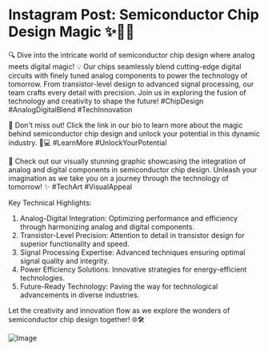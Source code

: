 # Instagram Post: Semiconductor Chip Design Magic ✨🔬🚀

🔍 Dive into the intricate world of semiconductor chip design where analog meets digital magic! 💡 Our chips seamlessly blend cutting-edge digital circuits with finely tuned analog components to power the technology of tomorrow. From transistor-level design to advanced signal processing, our team crafts every detail with precision. Join us in exploring the fusion of technology and creativity to shape the future! #ChipDesign #AnalogDigitalBlend #TechInnovation

🌟 Don't miss out! Click the link in our bio to learn more about the magic behind semiconductor chip design and unlock your potential in this dynamic industry. 🔗💻 #LearnMore #UnlockYourPotential

📸 Check out our visually stunning graphic showcasing the integration of analog and digital components in semiconductor chip design. Unleash your imagination as we take you on a journey through the technology of tomorrow! ✨ #TechArt #VisualAppeal

Key Technical Highlights:
1. Analog-Digital Integration: Optimizing performance and efficiency through harmonizing analog and digital components.
2. Transistor-Level Precision: Attention to detail in transistor design for superior functionality and speed.
3. Signal Processing Expertise: Advanced techniques ensuring optimal signal quality and integrity.
4. Power Efficiency Solutions: Innovative strategies for energy-efficient technologies.
5. Future-Ready Technology: Paving the way for technological advancements in diverse industries.

Let the creativity and innovation flow as we explore the wonders of semiconductor chip design together! 🌐🛠

![Image](https://example.com/image)
